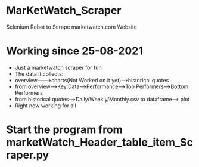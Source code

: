 # MarKetWatch_Scraper
Selenium Robot to Scrape marketwatch.com Website

# Working since 25-08-2021
 - Just a marketwatch scraper for fun
 - The data it collects:
 - overview--->charts(Not Worked on it yet)-->historical quotes
 - from overview-->Key Data-->Performance-->Top Performers-->Bottom Performers
 - from historical quotes-->Daily/Weekly/Monthly.csv to dataframe--> plot
 - Right now working for all

# Start the program from marketWatch_Header_table_item_Scraper.py

